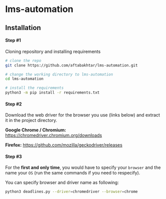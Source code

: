 # lms-automation



## Installation

#### Step #1

Cloning repository and installing requirements

```bash
# clone the repo
git clone https://github.com/aftabakhtar/lms-automation.git

# change the working directory to lms-automation
cd lms-automation

# install the requirements
python3 -m pip install -r requirements.txt
```



#### Step #2

Download the web driver for the browser you use (links below) and extract it in the project directory.

**Google Chrome / Chromium:** https://chromedriver.chromium.org/downloads

**Firefox:** https://github.com/mozilla/geckodriver/releases



#### Step #3

For the **first and only time**, you would have to specify your `browser` and the name your `OS` (run the same commands if you need to respecify).

You can specify browser and driver name as following:

```bash
python3 deadlines.py --driver=chromedriver --browser=chrome
```

